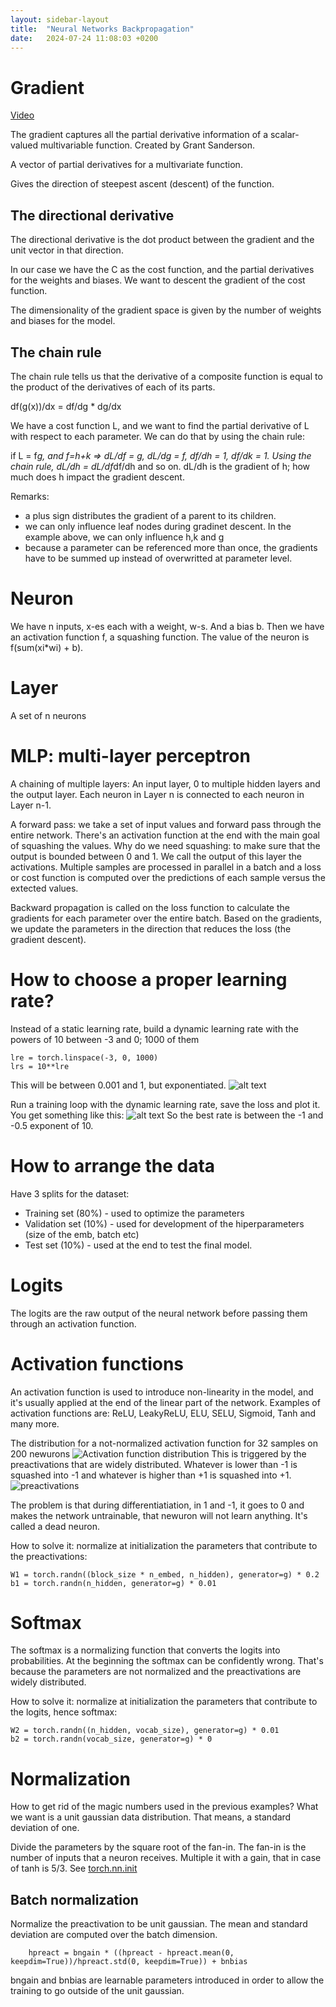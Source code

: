 ```yaml
---
layout: sidebar-layout
title:  "Neural Networks Backpropagation"
date:   2024-07-24 11:08:03 +0200
---
```


# Gradient

[Video](https://www.youtube.com/watch?v=YS_EztqZCD8)

The gradient captures all the partial derivative information of a scalar-valued multivariable function. Created by Grant Sanderson.

A vector of partial derivatives for a multivariate function.

Gives the direction of steepest ascent (descent) of the function.

## The directional derivative

The directional derivative is the dot product between the gradient and the unit vector in that direction.

In our case we have the C as the cost function, and the partial derivatives for the weights and biases. We want to descent the gradient of the cost function.

The dimensionality of the gradient space is given by the number of weights and biases for the model.

## The chain rule

The chain rule tells us that the derivative of a composite function is equal to the product of the derivatives of each of its parts.

df(g(x))/dx = df/dg * dg/dx

We have a cost function L, and we want to find the partial derivative of L with respect to each parameter. We can do that by using the chain rule:

if L = f*g, and f=h+k => dL/df = g, dL/dg = f, df/dh = 1, df/dk = 1. Using the chain rule, dL/dh = dL/df*df/dh and so on. dL/dh is the gradient of h; how much does h impact the gradient descent.

Remarks:
* a plus sign distributes the gradient of a parent to its children.
* we can only influence leaf nodes during gradinet descent. In the example above, we can only influence h,k and g
* because a parameter can be referenced more than once, the gradients have to be summed up instead of overwritted at parameter level.

# Neuron

We have n inputs, x-es each with a weight, w-s. And a bias b. Then we have an activation function f, a squashing function. The value of the neuron is f(sum(xi*wi) + b).

# Layer

A set of n neurons

# MLP: multi-layer perceptron

A chaining of multiple layers: An input layer, 0 to multiple hidden layers and the output layer. Each neuron in Layer n is connected to each neuron in Layer n-1.

A forward pass: we take a set of input values and forward pass through the entire network. There's an activation function at the end with the main goal of squashing the values. Why do we need squashing: to make sure that the output is bounded between 0 and 1. We call the output of this layer the activations. Multiple samples are processed in parallel in a batch and a loss or cost function is computed over the predictions of each sample versus the extected values.

Backward propagation is called on the loss function to calculate the gradients for each parameter over the entire batch. Based on the gradients, we update the parameters in the direction that reduces the loss (the gradient descent).

# How to choose a proper learning rate?

Instead of a static learning rate, build a dynamic learning rate with the powers of 10 between -3 and 0; 1000 of them

```
lre = torch.linspace(-3, 0, 1000)
lrs = 10**lre
```

This will be between 0.001 and 1, but exponentiated.
![alt text](/assets/images/image.png)

Run a training loop with the dynamic learning rate, save the loss and plot it. You get something like this:
![alt text](/assets/images/image-1.png)
So the best rate is between the -1 and -0.5 exponent of 10.

# How to arrange the data

Have 3 splits for the dataset:
- Training set (80%) - used to optimize the parameters
- Validation set (10%) - used for development of the hiperparameters (size of the emb, batch etc)
- Test set (10%) - used at the end to test the final model.

# Logits

The logits are the raw output of the neural network before passing them through an activation function.

# Activation functions

An activation function is used to introduce non-linearity in the model, and it's usually applied at the end of the linear part of the network. Examples of activation functions are: ReLU, LeakyReLU, ELU, SELU, Sigmoid, Tanh and many more.

The distribution for a not-normalized activation function for 32 samples on 200 newurons
![Activation function distribution](/assets/images/image-2.png)
This is triggered by the preactivations that are widely distributed. Whatever is lower than -1 is squashed into -1 and whatever is higher than +1 is squashed into +1.
![preactivations](/assets/images/image-3.png)

The problem is that during differentiatiation, in 1 and -1, it goes to 0 and makes the network untrainable, that newuron will not learn anything. It's called a dead neuron.

How to solve it: normalize at initialization the parameters that contribute to the preactivations:

```
W1 = torch.randn((block_size * n_embed, n_hidden), generator=g) * 0.2
b1 = torch.randn(n_hidden, generator=g) * 0.01
```

# Softmax

The softmax is a normalizing function that converts the logits into probabilities. At the beginning the softmax can be confidently wrong. That's because the parameters are not normalized and the preactivations are widely distributed. 

How to solve it: normalize at initialization the parameters that contribute to the logits, hence softmax:
```
W2 = torch.randn((n_hidden, vocab_size), generator=g) * 0.01
b2 = torch.randn(vocab_size, generator=g) * 0
```

# Normalization

How to get rid of the magic numbers used in the previous examples? What we want is a unit gaussian data distribution. That means, a standard deviation of one.

Divide the parameters by the square root of the fan-in. The fan-in is the number of inputs that a neuron receives. Multiple it with a gain, that in case of tanh is 5/3. See [torch.nn.init
](https://pytorch.org/docs/stable/nn.init.html)

## Batch normalization

Normalize the preactivation to be unit gaussian. The mean and standard deviation are computed over the batch dimension.

```
    hpreact = bngain * ((hpreact - hpreact.mean(0, keepdim=True))/hpreact.std(0, keepdim=True)) + bnbias
```

bngain and bnbias are learnable parameters introduced in order to allow the training to go outside of the unit gaussian.